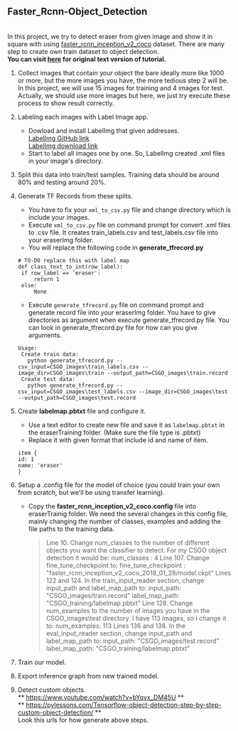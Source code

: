 ## Faster_Rcnn-Object_Detection
<br>In this project, we try to detect eraser from given image and show it in square with using [faster_rcnn_inception_v2_coco](https://github.com/tensorflow/models/blob/master/research/object_detection/g3doc/detection_model_zoo.md) dataset. There are many step to create own train dataset to object detection.
**<br>You can visit [here](http://pylessons.com/Tensorflow-object-detection-step-by-step-custom-object-detection/) for original text version of tutorial.**<br>
1. Collect images that contain your object the bare ideally more like 1000 or more, but the more images you have, the more tedious step 2 will be. In this project, we will use 15 images for training and 4 images for test. Actually, we should use more images but here, we just try execute these process to show result correctly.
2. Labeling each images with Label Image app.
   - Dowload and install LabelImg that given addresses.
     <br>[LabelImg GitHub link](https://github.com/tzutalin/labelImg) 
     <br>[LabelImg download link](https://www.dropbox.com/s/tq7zfrcwl44vxan/windows_v1.6.0.zip?dl=1)  
   - Start to label all images one by one. So, LabelImg created .xml files in your image's directory.
3. Split this data into train/test samples. Training data should be around 80% and testing around 20%.
4. Generate TF Records from these splits.
   - You have to fix your `xml_to_csv.py` file and change directory which is include your images.
   - Execute `xml_to_csv.py` file on command prompt for convert .xml files to .csv file. It creates train_labels.csv and test_labels.csv file into your eraserImg folder. 
   - You will replace the following code in **generate_tfrecord.py**
   ```
   # TO-DO replace this with label map
   def class_text_to_int(row_label):
    if row_label == 'eraser':
        return 1
    else:
        None
    ```
   - Execute `generate_tfrecord.py` file on command prompt and generate record file into your eraserImg folder. You have to give directories as argument when execute generate_tfrecord.py file. You can look in generate_tfrecord.py file for how can you give arguments.
   ``` 
   Usage:
    Create train data:
      python generate_tfrecord.py --csv_input=CSGO_images\train_labels.csv --image_dir=CSGO_images\train --output_path=CSGO_images\train.record
    Create test data:
      python generate_tfrecord.py --csv_input=CSGO_images\test_labels.csv --image_dir=CSGO_images\test --output_path=CSGO_images\test.record
   ```
5. Create **labelmap.pbtxt** file and configure it.
   - Use a text editor to create new file and save it as `labelmap.pbtxt` in the eraserTraining folder. (Make sure the file type is .pbtxt)
   - Replace it with given format that include id and name of item.
   ```
   item {
   id: 1
   name: 'eraser'
   }
   ```
6. Setup a .config file for the model of choice (you could train your own from scratch, but we'll be using transfer learning).
   - Copy the **faster_rcnn_inception_v2_coco.config** file into eraserTrainig folder. We need the several changes in this config file, mainly changing the number of classes, examples and adding the file paths to the training data.
     > Line 10. Change num_classes to the number of different objects you want the classifier to detect. For my CSGO object detection it would be:
num_classes : 4
     > Line 107. Change fine_tune_checkpoint to:
fine_tune_checkpoint : "faster_rcnn_inception_v2_coco_2018_01_28/model.ckpt"
     > Lines 122 and 124. In the train_input_reader section, change input_path and label_map_path to:
input_path: "CSGO_images/train.record"
label_map_path: "CSGO_training/labelmap.pbtxt"
     > Line 128. Change num_examples to the number of images you have in the CSGO_images\test directory. I have 113 images, so I change it to:
num_examples: 113
     > Lines 136 and 138. In the eval_input_reader section, change input_path and label_map_path to:
input_path: "CSGO_images/test.record"
label_map_path: "CSGO_training/labelmap.pbtxt"
   
7. Train our model.
8. Export inference graph from new trained model.
9. Detect custom objects.
     <br>** https://www.youtube.com/watch?v=bYqvx_DM45U ** 
     <br>** https://pylessons.com/Tensorflow-object-detection-step-by-step-custom-object-detection/ **
     <br>Look this urls for how generate above steps.

